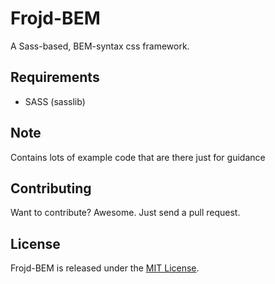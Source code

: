 # Frojd-BEM
A Sass-based, BEM-syntax css framework.

## Requirements
- SASS (sasslib)

## Note
Contains lots of example code that are there just for guidance

## Contributing
Want to contribute? Awesome. Just send a pull request.

## License
Frojd-BEM is released under the [MIT License](http://www.opensource.org/licenses/MIT).
